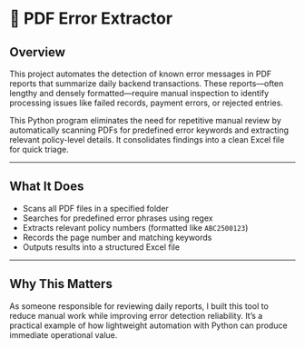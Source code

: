 # 🧾 PDF Error Extractor 

## Overview

This project automates the detection of known error messages in PDF reports that summarize daily backend transactions. These reports—often lengthy and densely formatted—require manual inspection to identify processing issues like failed records, payment errors, or rejected entries.

This Python program eliminates the need for repetitive manual review by automatically scanning PDFs for predefined error keywords and extracting relevant policy-level details. It consolidates findings into a clean Excel file for quick triage.

---

## What It Does

- Scans all PDF files in a specified folder  
- Searches for predefined error phrases using regex  
- Extracts relevant policy numbers (formatted like `ABC2500123`)  
- Records the page number and matching keywords  
- Outputs results into a structured Excel file

---

## Why This Matters

As someone responsible for reviewing daily reports, I built this tool to reduce manual work while improving error detection reliability. It’s a practical example of how lightweight automation with Python can produce immediate operational value.


